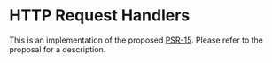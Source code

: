 HTTP Request Handlers
=====================

This is an implementation of the proposed [PSR-15][psr-15]. Please refer to the
proposal for a description.

[psr-15]: https://github.com/php-fig/fig-standards/tree/master/proposed/http-handlers
